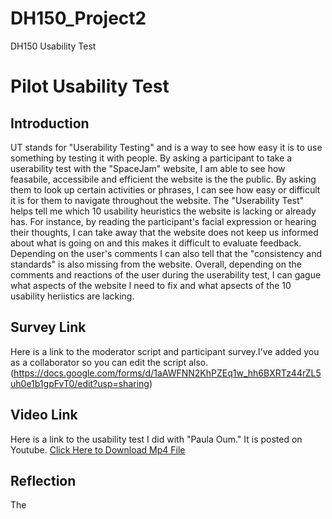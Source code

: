 # DH150_Project2
DH150 Usability Test

# Pilot Usability Test 



## Introduction 

UT stands for "Userability Testing" and is a way to see how easy it is to use something by testing it with people. By asking a participant to take a userability test with the "SpaceJam" website, I am able to see how feasabile, accessibile and efficient the website is the the public. By asking them to look up certain activities or phrases, I can see how easy or difficult it is for them to navigate throughout the website. The "Userability Test" helps tell me which 10 usability heuristics 
the website is lacking or already has. For instance, by reading the participant's facial expression or hearing their thoughts, I can take away that the website does not keep us informed about what is going on and this makes it difficult to evaluate feedback. Depending on the user's comments I can also tell that the "consistency and standards" is also missing from the website. Overall, depending on the comments and reactions of the user during the userability test, I can gague what aspects of the website I need to fix and what apsects of the 10 usability heriistics are lacking. 



## Survey Link

Here is a link to the moderator script and participant survey.I've added you as a collaborator so you can edit the script also. (https://docs.google.com/forms/d/1aAWFNN2KhPZEq1w_hh6BXRTz44rZL5uh0e1b1gpFvT0/edit?usp=sharing)

## Video Link

Here is a link to the usability test I did with "Paula Oum." It is posted on Youtube. [Click Here to Download Mp4 File](https://www.youtube.com/watch?v=DcmfI_NqW0Y&feature=youtu.be)

## Reflection 

The 
